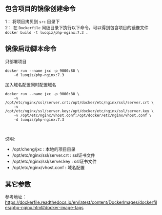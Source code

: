 
## 包含项目的镜像创建命令

1： 将项目拷贝到 `src` 目录下 <br/>
2： 在 `Dockerfile` 同级目录下执行以下命令，可以得到包含项目的镜像文件  <br/>
`docker build -t luoqiz/php-nginx:7.3 .`

## 镜像启动脚本命令

只部署项目

```
docker run --name jxc -p 9000:80 \
    -d luoqiz/php-nginx:7.3
```

加入域名配置同时配置域名

```
docker run --name jxc -p 9000:80 \
    -v /opt/etc/nginx/ssl/server.crt:/opt/docker/etc/nginx/ssl/server.crt \
    -v /opt/etc/nginx/ssl/server.key:/opt/docker/etc/nginx/ssl/server.key \
    -v /opt/etc/nginx/vhost.conf:/opt/docker/etc/nginx/vhost.conf \
    -d luoqiz/php-nginx:7.3
```

<br/>

说明:

- /opt/cheng/jxc : 本地的项目目录
- /opt/etc/nginx/ssl/server.crt : ssl证书文件
- /opt/etc/nginx/ssl/server.key : ssl证书文件
- /opt/etc/nginx/vhost.conf : 域名配置

## 其它参数

参考地址：
https://dockerfile.readthedocs.io/en/latest/content/DockerImages/dockerfiles/php-nginx.html#docker-image-tags

